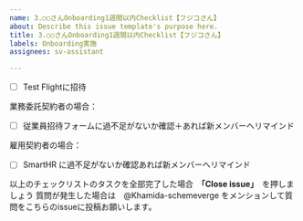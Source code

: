 ```yaml
---
name: 3.○○さんOnboarding1週間以内Checklist【フジコさん】
about: Describe this issue template's purpose here.
title: 3.○○さんOnboarding1週間以内Checklist【フジコさん】
labels: Onboarding実施
assignees: sv-assistant

---
```


- [ ] Test Flightに招待

業務委託契約者の場合：
- [ ]  従業員招待フォームに過不足がないか確認＋あれば新メンバーへリマインド

雇用契約者の場合：
- [ ] SmartHR に過不足がないか確認あれば新メンバーへリマインド

以上のチェックリストのタスクを全部完了した場合　**「Close issue」**　を押しましょう
質問が発生した場合は　@Khamida-schemeverge をメンションして質問をこちらのissueに投稿お願いします。
